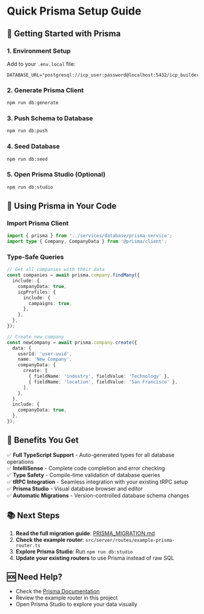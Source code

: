 # Quick Prisma Setup Guide

## 🚀 Getting Started with Prisma

### 1. Environment Setup

Add to your `.env.local` file:

```env
DATABASE_URL="postgresql://icp_user:password@localhost:5432/icp_builder"
```

### 2. Generate Prisma Client

```bash
npm run db:generate
```

### 3. Push Schema to Database

```bash
npm run db:push
```

### 4. Seed Database

```bash
npm run db:seed
```

### 5. Open Prisma Studio (Optional)

```bash
npm run db:studio
```

## 🔧 Using Prisma in Your Code

### Import Prisma Client

```typescript
import { prisma } from '../services/database/prisma-service';
import type { Company, CompanyData } from '@prisma/client';
```

### Type-Safe Queries

```typescript
// Get all companies with their data
const companies = await prisma.company.findMany({
  include: {
    companyData: true,
    icpProfiles: {
      include: {
        campaigns: true,
      },
    },
  },
});

// Create new company
const newCompany = await prisma.company.create({
  data: {
    userId: 'user-uuid',
    name: 'New Company',
    companyData: {
      create: [
        { fieldName: 'industry', fieldValue: 'Technology' },
        { fieldName: 'location', fieldValue: 'San Francisco' },
      ],
    },
  },
  include: {
    companyData: true,
  },
});
```

## 🎯 Benefits You Get

✅ **Full TypeScript Support** - Auto-generated types for all database operations  
✅ **IntelliSense** - Complete code completion and error checking  
✅ **Type Safety** - Compile-time validation of database queries  
✅ **tRPC Integration** - Seamless integration with your existing tRPC setup  
✅ **Prisma Studio** - Visual database browser and editor  
✅ **Automatic Migrations** - Version-controlled database schema changes

## 📚 Next Steps

1. **Read the full migration guide**: [PRISMA_MIGRATION.md](PRISMA_MIGRATION.md)
2. **Check the example router**: `src/server/routes/example-prisma-router.ts`
3. **Explore Prisma Studio**: Run `npm run db:studio`
4. **Update your existing routers** to use Prisma instead of raw SQL

## 🆘 Need Help?

- Check the [Prisma Documentation](https://www.prisma.io/docs)
- Review the example router in this project
- Open Prisma Studio to explore your data visually

